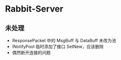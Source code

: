 # Rabbit-Server

## 未处理

- ResponsePacket 中的 MsgBuff 与 DataBuff 未改为池
- INotifyPool 临时添加了接口 SetNew，应该删除
- 偶然断开连接的问题